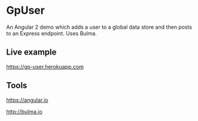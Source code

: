 # GpUser

An Angular 2 demo which adds a user to a global data store and then posts to an Express endpoint. Uses Bulma.

## Live example

https://gp-user.herokuapp.com

## Tools

https://angular.io

http://bulma.io
